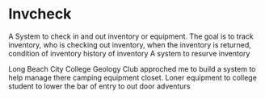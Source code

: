 # Invcheck
A System to check in and out inventory or equipment. 
The goal is to track 
inventory, 
who is checking out inventory,
when the inventory is returned,
condition of inventory
history of inventory
A system to resurve inventory

Long Beach City College Geology Club approched me to build a system to help manage there camping equipment closet. Loner equipment to college student to lower the bar of entry to out door adventurs

